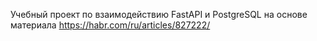 Учебный проект по взаимодействию FastAPI и PostgreSQL на основе материала https://habr.com/ru/articles/827222/
